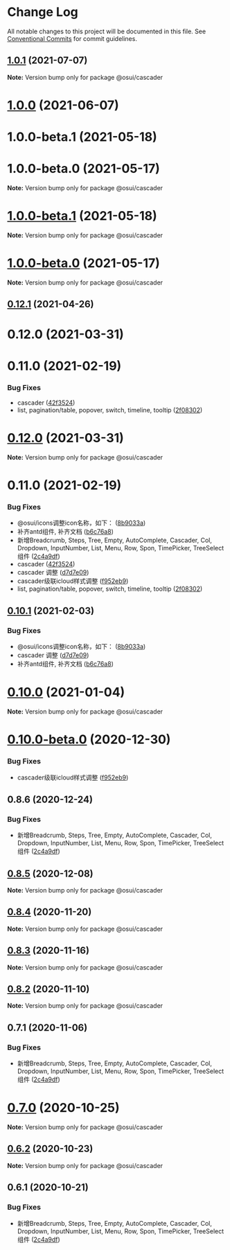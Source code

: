 # Change Log

All notable changes to this project will be documented in this file.
See [Conventional Commits](https://conventionalcommits.org) for commit guidelines.

## [1.0.1](https://gitee.com/gitee-fe/osui/tree/master/compare/@osui/cascader@1.0.0...@osui/cascader@1.0.1) (2021-07-07)

**Note:** Version bump only for package @osui/cascader





# [1.0.0](https://gitee.com/gitee-fe/osui/tree/master/compare/@osui/cascader@0.12.1...@osui/cascader@1.0.0) (2021-06-07)



# 1.0.0-beta.1 (2021-05-18)



# 1.0.0-beta.0 (2021-05-17)

**Note:** Version bump only for package @osui/cascader





# [1.0.0-beta.1](https://gitee.com/gitee-fe/osui/tree/master/compare/v1.0.0-beta.0...v1.0.0-beta.1) (2021-05-18)

**Note:** Version bump only for package @osui/cascader





# [1.0.0-beta.0](https://gitee.com/gitee-fe/osui/tree/master/compare/v0.12.1...v1.0.0-beta.0) (2021-05-17)

**Note:** Version bump only for package @osui/cascader





## [0.12.1](https://gitee.com/gitee-fe/osui/tree/master/compare/@osui/cascader@0.10.1...@osui/cascader@0.12.1) (2021-04-26)



# 0.12.0 (2021-03-31)



# 0.11.0 (2021-02-19)


### Bug Fixes

* cascader ([42f3524](https://gitee.com/gitee-fe/osui/tree/master/commits/42f3524da71b6d4617626c39f2b99acfc6c984b4))
* list, pagination/table, popover, switch, timeline, tooltip ([2f08302](https://gitee.com/gitee-fe/osui/tree/master/commits/2f08302a6e008c3039175a9ef283181ac3e62d31))





# [0.12.0](https://gitee.com/gitee-fe/osui/tree/master/compare/v0.11.0...v0.12.0) (2021-03-31)

**Note:** Version bump only for package @osui/cascader





# 0.11.0 (2021-02-19)


### Bug Fixes

* @osui/icons调整icon名称，如下： ([8b9033a](https://gitee.com/gitee-fe/osui/tree/master/commits/8b9033af14f14ebae853692523739ca22c64123a))
* 补齐antd组件, 补齐文档 ([b6c76a8](https://gitee.com/gitee-fe/osui/tree/master/commits/b6c76a864b121479e151a97e926546f3370d0aed))
* 新增Breadcrumb, Steps, Tree, Empty, AutoComplete, Cascader, Col, Dropdown, InputNumber, List, Menu, Row, Spon, TimePicker, TreeSelect 组件 ([2c4a9df](https://gitee.com/gitee-fe/osui/tree/master/commits/2c4a9df6af2a0283da7027a20043b0ccebceb2c4))
* cascader ([42f3524](https://gitee.com/gitee-fe/osui/tree/master/commits/42f3524da71b6d4617626c39f2b99acfc6c984b4))
* cascader 调整 ([d7d7e09](https://gitee.com/gitee-fe/osui/tree/master/commits/d7d7e09d48feecefaea7762b6a1c4e1b948f111d))
* cascader级联icloud样式调整 ([f952eb9](https://gitee.com/gitee-fe/osui/tree/master/commits/f952eb91e6195118aa2c727e0ff08e0be4bb96f9))
* list, pagination/table, popover, switch, timeline, tooltip ([2f08302](https://gitee.com/gitee-fe/osui/tree/master/commits/2f08302a6e008c3039175a9ef283181ac3e62d31))





## [0.10.1](https://gitee.com/gitee-fe/osui/tree/master/compare/@osui/cascader@0.10.0...@osui/cascader@0.10.1) (2021-02-03)


### Bug Fixes

* @osui/icons调整icon名称，如下： ([8b9033a](https://gitee.com/gitee-fe/osui/tree/master/commits/8b9033af14f14ebae853692523739ca22c64123a))
* cascader 调整 ([d7d7e09](https://gitee.com/gitee-fe/osui/tree/master/commits/d7d7e09d48feecefaea7762b6a1c4e1b948f111d))
* 补齐antd组件, 补齐文档 ([b6c76a8](https://gitee.com/gitee-fe/osui/tree/master/commits/b6c76a864b121479e151a97e926546f3370d0aed))





# [0.10.0](https://gitee.com/gitee-fe/osui/tree/master/compare/@osui/cascader@0.10.0-beta.0...@osui/cascader@0.10.0) (2021-01-04)

**Note:** Version bump only for package @osui/cascader





# [0.10.0-beta.0](https://gitee.com/gitee-fe/osui/tree/master/compare/@osui/cascader@0.8.6...@osui/cascader@0.10.0-beta.0) (2020-12-30)


### Bug Fixes

* cascader级联icloud样式调整 ([f952eb9](https://gitee.com/gitee-fe/osui/tree/master/commits/f952eb91e6195118aa2c727e0ff08e0be4bb96f9))





## 0.8.6 (2020-12-24)


### Bug Fixes

* 新增Breadcrumb, Steps, Tree, Empty, AutoComplete, Cascader, Col, Dropdown, InputNumber, List, Menu, Row, Spon, TimePicker, TreeSelect 组件 ([2c4a9df](https://gitee.com/gitee-fe/osui/tree/master/commits/2c4a9df6af2a0283da7027a20043b0ccebceb2c4))





## [0.8.5](https://gitee.com/gitee-fe/osui/tree/master/compare/@osui/cascader@0.8.4...@osui/cascader@0.8.5) (2020-12-08)

**Note:** Version bump only for package @osui/cascader





## [0.8.4](https://gitee.com/gitee-fe/osui/tree/master/compare/@osui/cascader@0.8.3...@osui/cascader@0.8.4) (2020-11-20)

**Note:** Version bump only for package @osui/cascader





## [0.8.3](https://gitee.com/gitee-fe/osui/tree/master/compare/@osui/cascader@0.8.2...@osui/cascader@0.8.3) (2020-11-16)

**Note:** Version bump only for package @osui/cascader





## [0.8.2](https://gitee.com/gitee-fe/osui/tree/master/compare/@osui/cascader@0.6.2...@osui/cascader@0.8.2) (2020-11-10)

**Note:** Version bump only for package @osui/cascader





## 0.7.1 (2020-11-06)


### Bug Fixes

* 新增Breadcrumb, Steps, Tree, Empty, AutoComplete, Cascader, Col, Dropdown, InputNumber, List, Menu, Row, Spon, TimePicker, TreeSelect 组件 ([2c4a9df](https://gitee.com/gitee-fe/osui/tree/master/commits/2c4a9df6af2a0283da7027a20043b0ccebceb2c4))





# [0.7.0](https://gitee.com/gitee-fe/osui/tree/master/compare/@osui/cascader@0.6.2...@osui/cascader@0.7.0) (2020-10-25)

**Note:** Version bump only for package @osui/cascader





## [0.6.2](https://gitee.com/gitee-fe/osui/tree/master/compare/@osui/cascader@0.6.1...@osui/cascader@0.6.2) (2020-10-23)

**Note:** Version bump only for package @osui/cascader





## 0.6.1 (2020-10-21)


### Bug Fixes

* 新增Breadcrumb, Steps, Tree, Empty, AutoComplete, Cascader, Col, Dropdown, InputNumber, List, Menu, Row, Spon, TimePicker, TreeSelect 组件 ([2c4a9df](https://gitee.com/gitee-fe/osui/tree/master/commits/2c4a9df6af2a0283da7027a20043b0ccebceb2c4))
